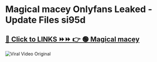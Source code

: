 
 # Magical macey Onlyfans Leaked - Update Files si95d

## <h2><a href="https://clipsfans.com/Magical_macey&ref=git">🔗 Click to LINKS ⏩⏩ 👉 🟢 Magical macey </a></h2>

<a href="https://clipsfans.com/Magical_macey&ref=git" rel="nofollow" data-target="animated-image.originalLink"><img src="https://i.ibb.co.com/xMMVF88/686577567.gif" alt="Viral Video Original" style="max-width: 100%; display: inline-block;" data-target="animated-image.originalImage"></a>


